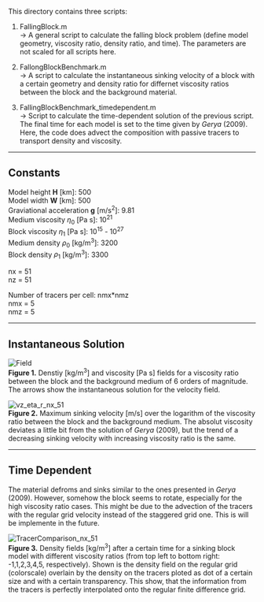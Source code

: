 This directory contains three scripts: 
1. FallingBlock.m<br>
   -> A general script to calculate the falling block problem (define model geometry, viscosity ratio, density ratio, and time). The parameters are not scaled for all scripts here. 

2. FallongBlockBenchmark.m<br>
   -> A script to calculate the instantaneous sinking velocity of a block with a certain geometry and density ratio for differnet viscosity ratios between the block and the background material.

3. FallingBlockBenchmark_timedependent.m<br>
   -> Script to calculate the time-dependent solution of the previous script. The final time for each model is set to the time given by *Gerya* (2009). Here, the code does advect the composition with passive tracers to transport density and viscosity.

------------------------------------------------------------------
## **Constants**<br>
Model height **H** [km]: 500 <br>
Model width **W** [km]: 500 <br>
Graviational acceleration **g** [m/s<sup>2</sup>]: 9.81 <br>
Medium viscosity $\eta_0$ [Pa s]: 10<sup>21</sup> <br>
Block viscosity $\eta_1$ [Pa s]: 10<sup>15</sup> -  10<sup>27</sup> <br>
Medium density $\rho_0$ [kg/m<sup>3</sup>]: 3200 <br>
Block density $\rho_1$ [kg/m<sup>3</sup>]: 3300 <br>

nx = 51<br>
nz = 51

Number of tracers per cell: nmx*nmz<br>
nmx = 5 <br>
nmz = 5

------------------------------------------------------------------

## Instantaneous Solution <br>

![Field](https://github.com/LukasFuchs/FDCSGm/assets/25866942/95af2887-d065-4be7-ab7f-a0b09d7bf73c)<br>
**Figure 1.** Denstiy [kg/m<sup>3</sup>] and viscosity [Pa s] fields for a viscosity ratio between the block and the background medium of 6 orders of magnitude. The arrows show the instantaneous solution for the velocity field. 

![vz_eta_r_nx_51](https://github.com/LukasFuchs/FDCSGm/assets/25866942/a5fa6fc1-a989-4e27-bd4f-3a67562ecad9)<br>
**Figure 2.** Maximum sinking velocity [m/s] over the logarithm of the viscosity ratio between the block and the background medium. The absolut viscosity deviates a little bit from the solution of *Gerya* (2009), but the trend of a decreasing sinking velocity with increasing viscosity ratio is the same. 

--------------------------

## Time Dependent <br>
The material defroms and sinks similar to the ones presented in *Gerya* (2009). However, somehow the block seems to rotate, especially for the high viscosity ratio cases. This might be due to the advection of the tracers with the regular grid velocity instead of the staggered grid one. This is will be implemente in the future. 

![TracerComparison_nx_51](https://github.com/LukasFuchs/FDCSGm/assets/25866942/320bdef2-dcab-478c-b46b-cea2e712c5bf)<br>
**Figure 3.** Density fields [kg/m<sup>3</sup>] after a certain time for a sinking block model with different viscosity ratios (from top left to bottom right: -1,1,2,3,4,5, respectively). Shown is the density field on the regular grid (colorscale) overlain by the density on the tracers ploted as dot of a certain size and with a certain transparency. This show, that the information from the tracers is perfectly interpolated onto the regular finite difference grid. 
